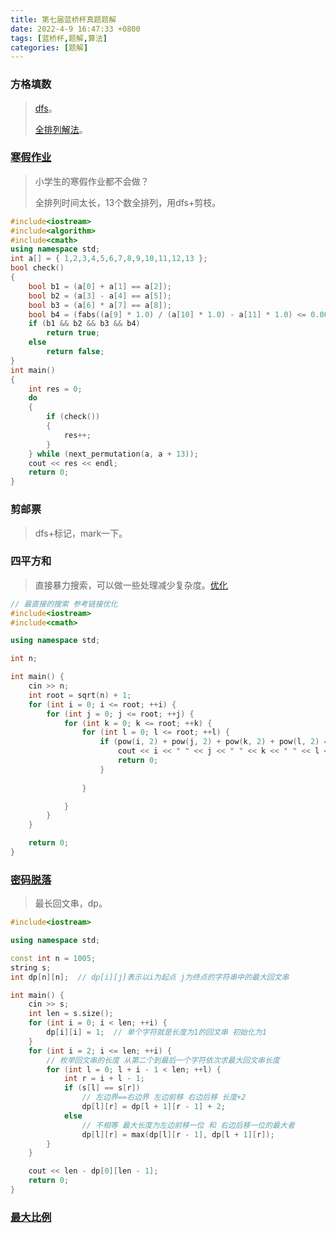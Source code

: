 ```yaml
---
title: 第七届蓝桥杯真题题解
date: 2022-4-9 16:47:33 +0800
tags: [蓝桥杯,题解,算法]
categories: [题解]
---
```


### 方格填数

> [dfs](https://blog.csdn.net/weixin_45382645/article/details/107621952)。
>
> [全排列解法](https://blog.csdn.net/SAMSARS/article/details/115936060)。

### [寒假作业](https://blog.csdn.net/qzq2514/article/details/69397773)

> 小学生的寒假作业都不会做？
>
> 全排列时间太长，13个数全排列，用dfs+剪枝。

```c++
#include<iostream>
#include<algorithm>
#include<cmath>
using namespace std;
int a[] = { 1,2,3,4,5,6,7,8,9,10,11,12,13 };
bool check()
{
	bool b1 = (a[0] + a[1] == a[2]);
	bool b2 = (a[3] - a[4] == a[5]);
	bool b3 = (a[6] * a[7] == a[8]);
	bool b4 = (fabs((a[9] * 1.0) / (a[10] * 1.0) - a[11] * 1.0) <= 0.00000000000001);
	if (b1 && b2 && b3 && b4)
		return true;
	else
		return false;
}
int main()
{
	int res = 0;
	do
	{
		if (check())
		{
			res++;
		}
	} while (next_permutation(a, a + 13));
	cout << res << endl;
	return 0;
}
```

### 剪邮票

> dfs+标记，mark一下。

### 四平方和

> 直接暴力搜索，可以做一些处理减少复杂度。[优化](https://blog.csdn.net/DyP__CSDN/article/details/105028450)

```c++
// 最直接的搜索 参考链接优化
#include<iostream>
#include<cmath>

using namespace std;

int n;

int main() {
	cin >> n;
	int root = sqrt(n) + 1;
	for (int i = 0; i <= root; ++i) {
		for (int j = 0; j <= root; ++j) {
			for (int k = 0; k <= root; ++k) {
				for (int l = 0; l <= root; ++l) {
					if (pow(i, 2) + pow(j, 2) + pow(k, 2) + pow(l, 2) == n) {
						cout << i << " " << j << " " << k << " " << l << endl;
						return 0;
					}
					
				}

			}
		}
	}

	return 0;
}
```

### [密码脱落](https://blog.csdn.net/Prudento/article/details/123759319)

> 最长回文串，dp。

```c++
#include<iostream>

using namespace std;

const int n = 1005;
string s;
int dp[n][n];  // dp[i][j]表示以i为起点 j为终点的字符串中的最大回文串

int main() {
	cin >> s;
	int len = s.size();
	for (int i = 0; i < len; ++i) {
		dp[i][i] = 1;  // 单个字符就是长度为1的回文串 初始化为1
	}
	for (int i = 2; i <= len; ++i) {
		// 枚举回文串的长度 从第二个到最后一个字符依次求最大回文串长度
		for (int l = 0; l + i - 1 < len; ++l) {
			int r = i + l - 1;
			if (s[l] == s[r])
				// 左边界==右边界 左边前移 右边后移 长度+2
				dp[l][r] = dp[l + 1][r - 1] + 2;
			else
				// 不相等 最大长度为左边前移一位 和 右边后移一位的最大者
				dp[l][r] = max(dp[l][r - 1], dp[l + 1][r]);
		}
	}

	cout << len - dp[0][len - 1];
	return 0;
}
```

### [最大比例](https://blog.csdn.net/weixin_62953519/article/details/124026230)

